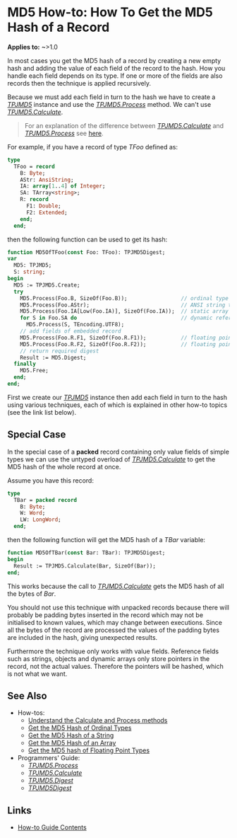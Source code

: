 # MD5 How-to: How To Get the MD5 Hash of a Record

**Applies to:** ~>1.0

In most cases you get the MD5 hash of a record by creating a new empty hash and adding the value of each field of the record to the hash. How you handle each field depends on its type. If one or more of the fields are also records then the technique is applied recursively.

Because we must add each field in turn to the hash we have to create a [_TPJMD5_](../API/TPJMD5.md) instance and use the [_TPJMD5.Process_](../API/TPJMD5-Process.md) method. We can't use [_TPJMD5.Calculate_](../API/TPJMD5-Calculate.md).

> For an explanation of the difference between [_TPJMD5.Calculate_](../API/TPJMD5-Calculate.md) and [_TPJMD5.Process_](../API/TPJMD5-Process.md) see [here](./UseCalculateAndProcess.md).

For example, if you have a record of type _TFoo_ defined as:

```pascal
type
  TFoo = record
    B: Byte;
    AStr: AnsiString;
    IA: array[1..4] of Integer;
    SA: TArray<string>;
    R: record
      F1: Double;
      F2: Extended;
    end;
  end;
```

then the following function can be used to get its hash:

```pascal
function MD5OfTFoo(const Foo: TFoo): TPJMD5Digest;
var
  MD5: TPJMD5;
  S: string;
begin
  MD5 := TPJMD5.Create;
  try
    MD5.Process(Foo.B, SizeOf(Foo.B));                 // ordinal type
    MD5.Process(Foo.AStr);                             // ANSI string type
    MD5.Process(Foo.IA[Low(Foo.IA)], SizeOf(Foo.IA));  // static array type
    for S in Foo.SA do                                 // dynamic reference array type
      MD5.Process(S, TEncoding.UTF8);
    // add fields of embedded record
    MD5.Process(Foo.R.F1, SizeOf(Foo.R.F1));           // floating point type
    MD5.Process(Foo.R.F2, SizeOf(Foo.R.F2));           // floating point type
    // return required digest
    Result := MD5.Digest;
  finally
    MD5.Free;
  end;
end;
```

First we create our [_TPJMD5_](../API/TPJMD5.md) instance then add each field in turn to the hash using various techniques, each of which is explained in other how-to topics (see the link list below).

## Special Case

In the special case of a **packed** record containing only value fields of simple types we can use the untyped overload of [_TPJMD5.Calculate_](../API/TPJMD5-Calculate.md#untyped-buffer-version) to get the MD5 hash of the whole record at once.

Assume you have this record:

```pascal
type
  TBar = packed record
    B: Byte;
    W: Word;
    LW: LongWord;
  end;
```

then the following function will get the MD5 hash of a _TBar_ variable:

```pascal
function MD5OfTBar(const Bar: TBar): TPJMD5Digest;
begin
  Result := TPJMD5.Calculate(Bar, SizeOf(Bar));
end;
```

This works because the call to [_TPJMD5.Calculate_](../API/TPJMD5-Calculate.md#untyped-buffer-version) gets the MD5 hash of all the bytes of _Bar_.

You should not use this technique with unpacked records because there will probably be padding bytes inserted in the record which may not be initialised to known values, which may change between executions. Since all the bytes of the record are processed the values of the padding bytes are included in the hash, giving unexpected results.

Furthermore the technique only works with value fields. Reference fields such as strings, objects and dynamic arrays only store pointers in the record, not the actual values. Therefore the pointers will be hashed, which is not what we want.

## See Also

* How-tos:
  * [Understand the Calculate and Process methods](./UseCalculateAndProcess.md)
  * [Get the MD5 Hash of Ordinal Types](./HashOrdinalTypes.md)
  * [Get the MD5 Hash of a String](./HashString.md)
  * [Get the MD5 Hash of an Array](./HashArray.md)
  * [Get the MD5 hash of Floating Point Types](./HashFloatTypes.md)
* Programmers' Guide:
  * [_TPJMD5.Process_](../API/TPJMD5-Process.md)
  * [_TPJMD5.Calculate_](../API/TPJMD5-Calculate.md)
  * [_TPJMD5.Digest_](../API/TPJMD5-Digest.md)
  * [_TPJMD5Digest_](../API/TPJMD5Digest.md)

## Links

* [How-to Guide Contents](../HowTo.md)
